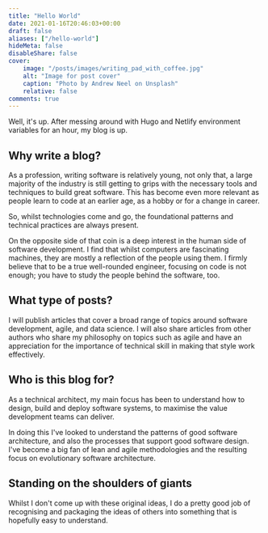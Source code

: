 ```yaml
---
title: "Hello World"
date: 2021-01-16T20:46:03+00:00
draft: false
aliases: ["/hello-world"]
hideMeta: false
disableShare: false
cover:
    image: "/posts/images/writing_pad_with_coffee.jpg"
    alt: "Image for post cover"
    caption: "Photo by Andrew Neel on Unsplash"
    relative: false
comments: true
---
```


Well, it's up. After messing around with Hugo and Netlify environment variables 
for an hour, my blog is up.

## Why write a blog?

As a profession, writing software is relatively young, not only that, a large 
majority of the industry is still getting to grips with the necessary tools and 
techniques to build great software. This has become even more relevant as people 
learn to code at an earlier age, as a hobby or for a change in career.

So, whilst technologies come and go, the foundational patterns and technical 
practices are always present. 

On the opposite side of that coin is a deep interest in the human side of 
software development. I find that whilst computers are fascinating machines, 
they are mostly a reflection of the people using them. I firmly believe that to 
be a true well-rounded engineer, focusing on code is not enough; you have to 
study the people behind the software, too.

## What type of posts?

I will publish articles that cover a broad range of topics around software 
development, agile, and data science.  I will also share articles from other 
authors who share my philosophy on topics such as agile and have an appreciation 
for the importance of technical skill in making that style work effectively.

## Who is this blog for?

As a technical architect, my main focus has been to understand how to design, 
build and deploy software systems, to maximise the value development teams can 
deliver. 

In doing this I've looked to understand the patterns of good software architecture, 
and also the processes that support good software design. I've become a big fan 
of lean and agile methodologies and the resulting focus on evolutionary software 
architecture. 

## Standing on the shoulders of giants

Whilst I don't come up with these original ideas, I do a pretty good job of 
recognising and  packaging the ideas of others into something that is hopefully 
easy to understand.
